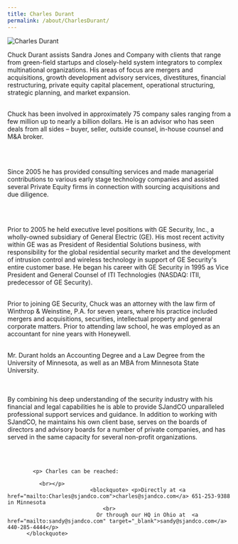 ```yaml
---
title: Charles Durant
permalink: /about/CharlesDurant/
---
```


![Charles Durant]({{site.baseurl}}/img/durant.jpg)
<p>
Chuck Durant assists Sandra Jones and Company with clients that range from green-field startups and closely-held system integrators to complex multinational organizations. His areas of focus are mergers and acquisitions, growth development advisory services, divestitures, financial restructuring, private equity capital placement, operational structuring, strategic planning, and market expansion. 
<br><br></p> 
<p>Chuck has been involved in approximately 75 company sales ranging from a few million up to nearly a billion dollars.  He is an advisor who has seen deals from all sides – buyer, seller, outside counsel, in-house counsel and M&A broker.</p><br>
<br>
 
<p>Since 2005 he has provided consulting services and made managerial contributions to various early stage technology companies and assisted several Private Equity firms in connection with sourcing acquisitions and due diligence.
</p><br>
<br>

  
   <p>Prior to 2005 he held executive level positions with GE Security, Inc., a wholly-owned subsidiary of General Electric (GE). His most recent activity within GE was as President of Residential Solutions business, with responsibility for the global residential security market and the development of intrusion control and wireless technology in support of GE Security's entire customer base. He began his career with GE Security in 1995 as Vice President and General Counsel of ITI Technologies (NASDAQ: ITII, predecessor of GE Security). 
     <br>
     <br>
   </p> 
          <p>
Prior to joining GE Security, Chuck was an attorney with the law firm of Winthrop & Weinstine, P.A. for seven years, where his practice included mergers and acquisitions, securities, intellectual property and general corporate matters. Prior to attending law school, he was employed as an accountant for nine years with Honeywell. 
  <br>
  <br>
          </p><p>Mr. Durant holds an Accounting Degree and a Law Degree from the University of Minnesota, as well as an MBA from Minnesota State University.</p><p>
            <br>
            <br>
By combining his deep understanding of the security industry with his financial and legal capabilities he is able to provide SJandCO unparalleled professional support services and guidance. In addition to working with SJandCO, he maintains his own client base, serves on the boards of directors and advisory boards for a number of private companies, and has served in the same capacity for several non-profit organizations. </p>
          <br>
          <br>
        
            <p> Charles can be reached: 
          
              <br></p>
                              <blockquote> <p>Directly at <a href="mailto:Charles@sjandco.com">charles@sjandco.com</a> 651-253-9388 in Minnesota 
                                  <br>
                                Or through our HQ in Ohio at  <a href="mailto:sandy@sjandco.com" target="_blank">sandy@sjandco.com</a> 440-285-4444</p>
          </blockquote>